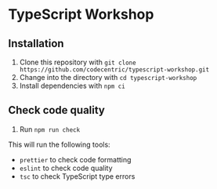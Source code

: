 # TypeScript Workshop

## Installation

1. Clone this repository with `git clone https://github.com/codecentric/typescript-workshop.git`
2. Change into the directory with `cd typescript-workshop`
3. Install dependencies with `npm ci`

## Check code quality

1. Run `npm run check`

This will run the following tools:

- `prettier` to check code formatting
- `eslint` to check code quality
- `tsc` to check TypeScript type errors
